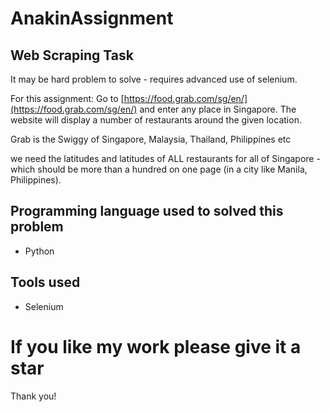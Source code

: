 # AnakinAssignment

## Web Scraping Task

It may be hard problem to solve - requires advanced use of selenium.

For this assignment: Go to [https://food.grab.com/sg/en/](https://food.grab.com/sg/en/) and enter any place in Singapore. The website will display a number of restaurants around the given location.

Grab is the Swiggy of Singapore, Malaysia, Thailand, Philippines etc



we need the latitudes and latitudes of ALL restaurants for all of Singapore - which should be more than a hundred on one page (in a city like Manila, Philippines).


## Programming language used to solved this problem

- Python

## Tools used
 
- Selenium

# If you like my work please give it a star

Thank you!
